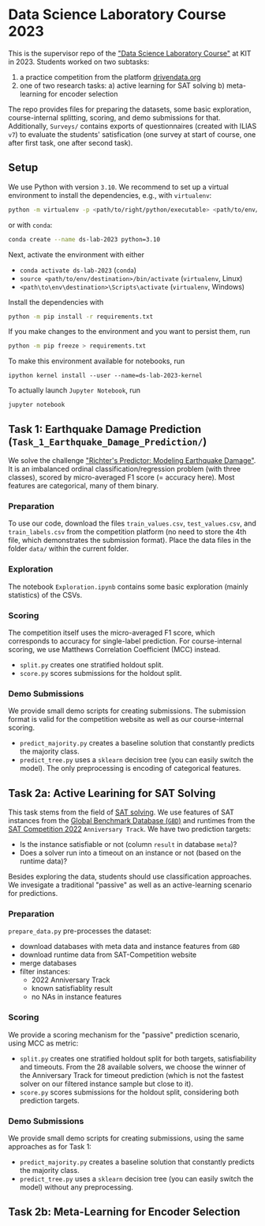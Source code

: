 # Data Science Laboratory Course 2023

This is the supervisor repo of the ["Data Science Laboratory Course"](https://dbis.ipd.kit.edu/3211_3244.php) at KIT in 2023.
Students worked on two subtasks:

1) a practice competition from the platform [drivendata.org](https://www.drivendata.org/)
2) one of two research tasks:
  a) active learning for SAT solving
  b) meta-learning for encoder selection

The repo provides files for preparing the datasets, some basic exploration, course-internal splitting, scoring, and demo submissions for that.
Additionally, `Surveys/` contains exports of questionnaires (created with ILIAS `v7`) to evaluate the students' satisfication
(one survey at start of course, one after first task, one after second task).

## Setup

We use Python with version `3.10`.
We recommend to set up a virtual environment to install the dependencies, e.g., with `virtualenv`:

```bash
python -m virtualenv -p <path/to/right/python/executable> <path/to/env/destination>
```

or with `conda`:

```bash
conda create --name ds-lab-2023 python=3.10
```

Next, activate the environment with either

- `conda activate ds-lab-2023` (`conda`)
- `source <path/to/env/destination>/bin/activate` (`virtualenv`, Linux)
- `<path\to\env\destination>\Scripts\activate` (`virtualenv`, Windows)

Install the dependencies with

```bash
python -m pip install -r requirements.txt
```

If you make changes to the environment and you want to persist them, run

```bash
python -m pip freeze > requirements.txt
```

To make this environment available for notebooks, run

```
ipython kernel install --user --name=ds-lab-2023-kernel
```

To actually launch `Jupyter Notebook`, run

```
jupyter notebook
```

## Task 1: Earthquake Damage Prediction (`Task_1_Earthquake_Damage_Prediction/`)

We solve the challenge ["Richter's Predictor: Modeling Earthquake Damage"](https://www.drivendata.org/competitions/57/nepal-earthquake/).
It is an imbalanced ordinal classification/regression problem (with three classes), scored by micro-averaged F1 score (= accuracy here).
Most features are categorical, many of them binary.

### Preparation

To use our code, download the files `train_values.csv`, `test_values.csv`, and `train_labels.csv`
from the competition platform (no need to store the 4th file, which demonstrates the submission format).
Place the data files in the folder `data/` within the current folder.

### Exploration

The notebook `Exploration.ipynb` contains some basic exploration (mainly statistics) of the CSVs.

### Scoring

The competition itself uses the micro-averaged F1 score, which corresponds to accuracy for single-label prediction.
For course-internal scoring, we use Matthews Correlation Coefficient (MCC) instead.

- `split.py` creates one stratified holdout split.
- `score.py` scores submissions for the holdout split.

### Demo Submissions

We provide small demo scripts for creating submissions.
The submission format is valid for the competition website as well as our course-internal scoring.

- `predict_majority.py` creates a baseline solution that constantly predicts the majority class.
- `predict_tree.py` uses a `sklearn` decision tree (you can easily switch the model).
  The only preprocessing is encoding of categorical features.

## Task 2a: Active Learining for SAT Solving

This task stems from the field of [SAT solving](https://en.wikipedia.org/wiki/Boolean_satisfiability_problem).
We use features of SAT instances from the [Global Benchmark Database (`GBD`)](https://gbd.iti.kit.edu/)
and runtimes from the [SAT Competition 2022](https://satcompetition.github.io/2022/) `Anniversary Track`.
We have two prediction targets:

- Is the instance satisfiable or not (column `result` in database `meta`)?
- Does a solver run into a timeout on an instance or not (based on the runtime data)?

Besides exploring the data, students should use classification approaches.
We invesigate a traditional "passive" as well as an active-learning scenario for predictions.

### Preparation

`prepare_data.py` pre-processes the dataset:

- download databases with meta data and instance features from `GBD`
- download runtime data from SAT-Competition website
- merge databases
- filter instances:
  - 2022 Anniversary Track
  - known satisfiablity result
  - no NAs in instance features

### Scoring

We provide a scoring mechanism for the "passive" prediction scenario, using MCC as metric:

- `split.py` creates one stratified holdout split for both targets, satisfiability and timeouts.
  From the 28 available solvers, we choose the winner of the Anniversary Track for timeout prediction
  (which is not the fastest solver on our filtered instance sample but close to it).
- `score.py` scores submissions for the holdout split, considering both prediction targets.

### Demo Submissions

We provide small demo scripts for creating submissions, using the same approaches as for Task 1:

- `predict_majority.py` creates a baseline solution that constantly predicts the majority class.
- `predict_tree.py` uses a `sklearn` decision tree (you can easily switch the model) without any preprocessing.

## Task 2b: Meta-Learning for Encoder Selection
